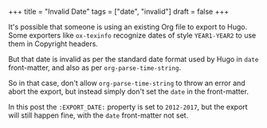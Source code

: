 +++
title = "Invalid Date"
tags = ["date", "invalid"]
draft = false
+++

It's possible that someone is using an existing Org file to export to
Hugo. Some exporters like `ox-texinfo` recognize dates of style
`YEAR1-YEAR2` to use them in Copyright headers.

But that date is invalid as per the standard date format used by Hugo
in `date` front-matter, and also as per `org-parse-time-string`.

So in that case, don't allow `org-parse-time-string` to throw an error
and abort the export, but instead simply don't set the `date` in the
front-matter.

In this post the `:EXPORT_DATE:` property is set to `2012-2017`, but
the export will still happen fine, with the `date` front-matter not
set.
